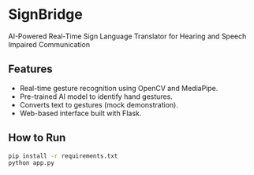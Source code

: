 # SignBridge
AI-Powered Real-Time Sign Language Translator for Hearing and Speech Impaired Communication

## Features
- Real-time gesture recognition using OpenCV and MediaPipe.
- Pre-trained AI model to identify hand gestures.
- Converts text to gestures (mock demonstration).
- Web-based interface built with Flask.

## How to Run
```bash
pip install -r requirements.txt
python app.py 
